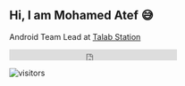 ## Hi, I am Mohamed Atef :sweat_smile:

Android Team Lead at [Talab Station](https://play.google.com/store/apps/details?id=mo.atef.talab.station.client)


<iframe allowtransparency="true" frameborder="0" scrolling="no" src="http://platform.twitter.com/widgets/follow_button.html?screen_name=jermolene"  style="width:300px; height:20px;"></iframe>



 ![visitors](https://visitor-badge.glitch.me/badge?page_id=Prof-MohamedAtef)